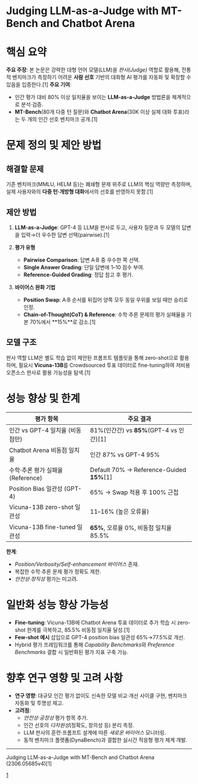 # Judging LLM-as-a-Judge with MT-Bench and Chatbot Arena

# 핵심 요약

**주요 주장**: 본 논문은 강력한 대형 언어 모델(LLM)을 *판사(Judge)* 역할로 활용해, 전통적 벤치마크가 측정하기 어려운 **사람 선호** 기반의 대화형 AI 평가를 자동화 및 확장할 수 있음을 입증한다.[1]
**주요 기여**:  
- 인간 평가 대비 80% 이상 일치율을 보이는 **LLM-as-a-Judge** 방법론을 체계적으로 분석·검증.  
- **MT-Bench**(80개 다중 턴 질문)와 **Chatbot Arena**(30K 이상 실제 대화 투표)라는 두 개의 인간 선호 벤치마크 공개.[1]

# 문제 정의 및 제안 방법

## 해결할 문제  
기존 벤치마크(MMLU, HELM 등)는 폐쇄형 문제 위주로 LLM의 핵심 역량만 측정하며, 실제 사용자와의 **다중 턴·개방형 대화**에서의 선호를 반영하지 못함.[1]

## 제안 방법  
1. **LLM-as-a-Judge**: GPT-4 등 LLM을 판사로 두고, 사용자 질문과 두 모델의 답변을 입력→더 우수한 답변 선택(pairwise).[1]
2. **평가 유형**  
   - **Pairwise Comparison**: 답변 A·B 중 우수한 쪽 선택.  
   - **Single Answer Grading**: 단일 답변에 1–10 점수 부여.  
   - **Reference-Guided Grading**: 정답 참고 후 평가.  

3. **바이어스 완화 기법**  
   - **Position Swap**: A·B 순서를 뒤집어 양쪽 모두 동일 우위를 보일 때만 승리로 인정.  
   - **Chain-of-Thought(CoT) & Reference**: 수학·추론 문제의 평가 실패율을 기본 70%에서 **15%**로 감소.[1]

## 모델 구조  
판사 역할 LLM은 별도 학습 없이 제안된 프롬프트 템플릿을 통해 zero-shot으로 활용하며, 필요시 **Vicuna-13B**를 Crowdsourced 투표 데이터로 fine-tuning하여 저비용 오픈소스 판사로 활용 가능성을 탐색.[1]

# 성능 향상 및 한계

| 평가 항목                           | 주요 결과                                   |
|------------------------------------|--------------------------------------------|
| 인간 vs GPT-4 일치율 (비동점만)     | 81%(인간간) vs **85%**(GPT-4 vs 인간)[1]    |
| Chatbot Arena 비동점 일치율         | 인간 87% vs GPT-4 95%                      |
| 수학·추론 평가 실패율 (Reference)  | Default 70% → Reference-Guided **15%**[1]   |
| Position Bias 일관성 (GPT-4)       | 65% → Swap 적용 후 100% 근접               |
| Vicuna-13B zero-shot 일관성        | 11–16% (높은 오류율)                       |
| Vicuna-13B fine-tuned 일관성       | **65%**, 오류율 0%, 비동점 일치율 85.5%     |

**한계**:  
- *Position/Verbosity/Self-enhancement 바이어스* 존재.  
- 복잡한 수학·추론 문제 평가 정확도 제한.  
- *안전성·정직성* 평가는 미고려.  

# 일반화 성능 향상 가능성

- **Fine-tuning**: Vicuna-13B에 Chatbot Arena 투표 데이터로 추가 학습 시 zero-shot 한계를 극복하고, 85.5% 비동점 일치율 달성.[1]
- **Few-shot 예시** 삽입으로 GPT-4 position bias 일관성 65%→77.5%로 개선.  
- Hybrid 평가 프레임워크를 통해 *Capability Benchmarks*와 *Preference Benchmarks* 결합 시 일반화된 평가 지표 구축 가능.

# 향후 연구 영향 및 고려 사항

- **연구 영향**: 대규모 인간 평가 없이도 신속한 모델 비교·개선 사이클 구현, 벤치마크 자동화 및 투명성 제고.  
- **고려점**:  
  - *안전성·공정성* 평가 항목 추가.  
  - 인간 선호의 *다차원성*(정확도, 창의성 등) 분리 측정.  
  - LLM 판사의 훈련·프롬프트 설계에 따른 *새로운 바이어스* 모니터링.  
  - 동적 벤치마크 플랫폼(DynaBench)과 결합한 실시간 적응형 평가 체계 개발.  

------------  
 Judging LLM-as-a-Judge with MT-Bench and Chatbot Arena (2306.05685v4)[1]

[1](https://ppl-ai-file-upload.s3.amazonaws.com/web/direct-files/attachments/22370781/9b8c0c37-3edd-40e5-9fb9-cf7113cf73e8/2306.05685v4.pdf)
